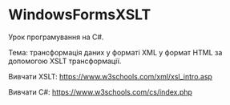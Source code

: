 # WindowsFormsXSLT

Урок програмування на C#. 

Тема: трансформація даних у форматі XML у формат HTML за допомогою XSLT трансформації.

Вивчати XSLT:
https://www.w3schools.com/xml/xsl_intro.asp

Вивчати C#:
https://www.w3schools.com/cs/index.php
